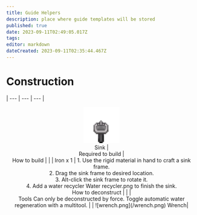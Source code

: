 ```yaml
---
title: Guide Helpers
description: place where guide templates will be stored
published: true
date: 2023-09-11T02:49:05.017Z
tags: 
editor: markdown
dateCreated: 2023-09-11T02:35:44.467Z
---
```


# Construction
   | --- | --- | --- |
  <td rowspan=2 width = 300px height=150px> <center> <img src ="/sink.png" width = 96 height = 96> <br>Sink | <center> Required to build | <center> How to build |
    | | Iron x 1 | 1. Use the rigid material in hand to craft a sink frame. <br> 2. Drag the sink frame to desired location. <br> 3. Alt-click the sink frame to rotate it. <br>4. Add a water recycler Water recycler.png to finish the sink.
   <td colspan=3> <center> How to deconstruct |
     | | <center> Tools <td rowspan = 2 colspan=2> Can only be deconstructed by force. Toggle automatic water regeneration with a multitool. 
     | | ![wrench.png](/wrench.png) Wrench|